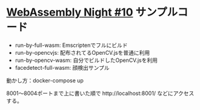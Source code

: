 # [WebAssembly Night #10](https://emsn.connpass.com/event/192221/) サンプルコード

- run-by-full-wasm: Emscriptenでフルにビルド
- run-by-opencvjs: 配布されてるOpenCV.jsを普通に利用
- run-by-opencv-wasm: 自分でビルドしたOpenCV.jsを利用
- facedetect-full-wasm: 顔検出サンプル

動かし方：docker-compose up

8001～8004ポートまで上に書いた順で http://localhost:8001/ などにアクセスする。


